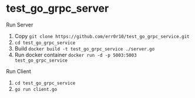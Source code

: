 # test_go_grpc_server

Run Server
1. Copy ```git clone https://github.com/err0r10/test_go_grpc_service.git```
2. ```cd test_go_grpc_service```
3. Build ```docker build -t test_go_grpc_service ./server.go```
4. Run docker container ```docker run -d -p 5003:5003 test_go_grpc_service```

Run Client
1. ```cd test_go_grpc_service```
2. ```go run client.go```
